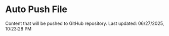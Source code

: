 # Auto Push File

Content that will be pushed to GitHub repository.
Last updated: 06/27/2025, 10:23:28 PM
